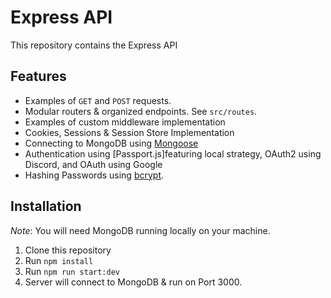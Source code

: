 # Express API

This repository contains the Express API 

## Features

- Examples of `GET` and `POST` requests.
- Modular routers & organized endpoints. See `src/routes`.
- Examples of custom middleware implementation
- Cookies, Sessions & Session Store Implementation
- Connecting to MongoDB using [Mongoose](https://mongoosejs.com/docs/)
- Authentication using [Passport.js]featuring local strategy, OAuth2 using Discord, and OAuth using Google
- Hashing Passwords using [bcrypt](https://www.npmjs.com/package/bcrypt).

## Installation

_Note_: You will need MongoDB running locally on your machine.

1. Clone this repository
2. Run `npm install`
3. Run `npm run start:dev`
4. Server will connect to MongoDB & run on Port 3000.
